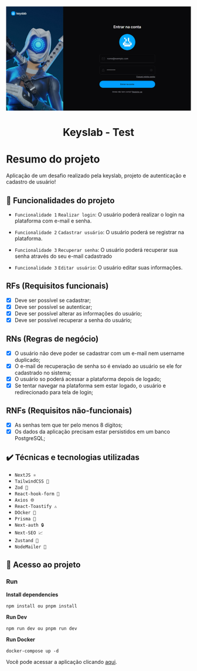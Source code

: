 ![testeGithub](src/assets/readme.png)

<h1 align="center"> Keyslab - Test </h1>

# Resumo do projeto

Aplicação de um desafio realizado pela keyslab, projeto de autenticação e cadastro de usuário!

## 🔨 Funcionalidades do projeto

- `Funcionalidade 1` `Realizar login`: O usuário poderá realizar o login na plataforma com e-mail e senha.

- `Funcionalidade 2` `Cadastrar usuário`: O usuário poderá se registrar na plataforma.

- `Funcionalidade 3` `Recuperar senha`: O usuário poderá recuperar sua senha através do seu e-mail cadastrado

- `Funcionalidade 3` `Editar usuário`: O usuário editar suas informações.

## RFs (Requisitos funcionais)

- [x] Deve ser possível se cadastrar;
- [x] Deve ser possível se autenticar;
- [x] Deve ser possível alterar as informações do usuário;
- [x] Deve ser possível recuperar a senha do usuário;

## RNs (Regras de negócio)

- [x] O usuário não deve poder se cadastrar com um e-mail nem username duplicado;
- [x] O e-mail de recuperação de senha so é enviado ao usuário se ele for cadastrado no sistema;
- [x] O usuário so poderá acessar a plataforma depois de logado;
- [x] Se tentar navegar na plataforma sem estar logado, o usuário e redirecionado para tela de login;

## RNFs (Requisitos não-funcionais)

- [x] As senhas tem que ter pelo menos 8 dígitos;
- [x] Os dados da aplicação precisam estar persistidos em um banco PostgreSQL;

## ✔️ Técnicas e tecnologias utilizadas

- `NextJS ⚛️`
- `TailwindCSS 🎨`
- `Zod 🔐`
- `React-hook-form 📃`
- `Axios 🌐`
- `React-Toastify ⚠️`
- `DOcker 🚀`
- `Prisma 💾`
- `Next-auth 🔒`
- `Next-SEO 📈`
- `Zustand 🎉`
- `NodeMailer 📃`


## 📁 Acesso ao projeto

### Run

**Install dependencies**

```
npm install ou pnpm install
```

**Run Dev**

```
npm run dev ou pnpm run dev
```

**Run Docker**

```
docker-compose up -d
```

Você pode acessar a aplicação clicando [aqui](https://keyslab-test.vercel.app).
